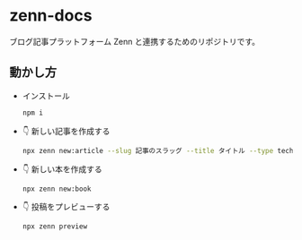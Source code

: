 # zenn-docs

ブログ記事プラットフォーム Zenn と連携するためのリポジトリです。

## 動かし方

- インストール

  ```bash
  npm i
  ```

- 👇 新しい記事を作成する

  ```bash
  npx zenn new:article --slug 記事のスラッグ --title タイトル --type tech --emoji 🛠
  ```

- 👇 新しい本を作成する

  ```bash
  npx zenn new:book
  ```

- 👇 投稿をプレビューする

  ```bash
  npx zenn preview
  ```